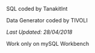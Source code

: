 SQL coded by TanakitInt

Data Generator coded by TIVOLI

*Last Updated: 28/04/2018*

Work only on mySQL Workbench
